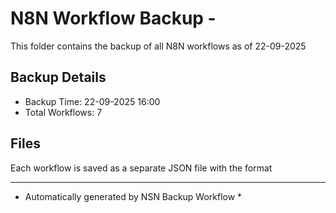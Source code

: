 # N8N Workflow Backup - 
This folder contains the backup of all N8N workflows as of 22-09-2025

## Backup Details
- Backup Time: 22-09-2025 16:00
- Total Workflows: 7

## Files
Each workflow is saved as a separate JSON file with the format

-----------
* Automatically generated by NSN Backup Workflow *